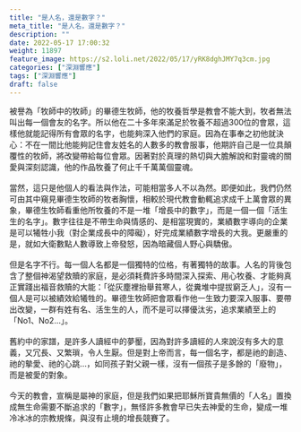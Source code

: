 ```yaml
---
title: "是人名，還是數字？"
meta_title: "是人名，還是數字？"
description: ""
date: 2022-05-17 17:00:32
weight: 11897
feature_image: https://s2.loli.net/2022/05/17/yRK8dghJMY7q3cm.jpg
categories: ["深淵響應"]
tags: ["深淵響應"]
draft: false
---
```


被譽為「牧師中的牧師」的畢德生牧師，他的牧養哲學是教會不能大到，牧者無法叫出每一個會友的名字。所以他在二十多年來滿足於牧養不超過300位的會眾，這樣他就能記得所有會眾的名字，也能夠深入他們的家庭。因為在事奉之初他就決心：不在一間比他能夠記住會友姓名的人數多的教會服事，他期許自己是一位具顛覆性的牧師，將改變帶給每位會眾。因著對於真理的熱切與大膽解說和對靈魂的關愛與深刻認識，他的作品牧養了何止千千萬萬個靈魂。<br />
<br />
當然，這只是他個人的看法與作法，可能相當多人不以為然。即便如此，我們仍然可由其中窺見畢德生牧師的牧者胸懷，相較於現代教會動輒追求成千上萬會眾的異象，畢德生牧師看重他所牧養的不是一堆「增長中的數字」，而是一個一個「活生生的名字」。數字往往是不帶生命與情感的、是相當現實的，業績數字導向的企業是可以犧牲小我（對企業成長中的障礙），好完成業績數字增長的大我。更嚴重的是，就如大衛數點人數導致上帝發怒，因為暗藏個人野心與驕傲。<br />
<br />
但是名字不行。每一個人名都是一個獨特的位格，有著獨特的故事。人名的背後包含了整個神渴望救贖的家庭，是必須耗費許多時間深入探索、用心牧養、才能夠真正實踐出福音救贖的大能：「從灰塵裡抬舉貧寒人，從糞堆中提拔窮乏人」，沒有一個人是可以被績效給犧牲的。畢德生牧師把會眾看作他一生致力要深入服事、要帶出改變，一群有姓有名、活生生的人，而不是可以擇優汰劣，追求業績至上的「No1、No2…」。<br />
<br />
舊約中的家譜，是許多人讀經中的夢靨，因為對許多讀經的人來說沒有多大的意義，又冗長、又繁瑣，令人生厭。但是對上帝而言，每一個名字，都是祂的創造、祂的摰愛、祂的心跳…，如同孩子對父親一樣，沒有一個孩子是多餘的「廢物」，而是被愛的對象。<br />
<br />
今天的教會，宣稱是屬神的家庭，但是我們如果把耶穌所寶貴無價的「人名」置換成無生命需要不斷追求的「數字」，無怪許多教會早已失去神愛的生命，變成一堆冷冰冰的宗教規條，與沒有止境的增長競賽了。
        